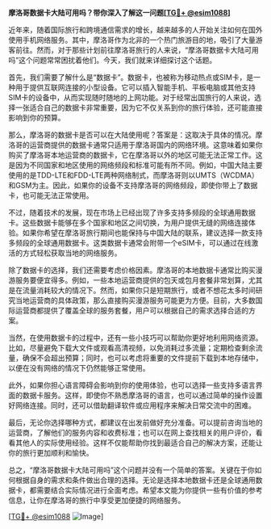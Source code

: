 **摩洛哥数据卡大陆可用吗？带你深入了解这一问题[[TG💪+ @esim1088](https://t.me/s/esim1088)]**

近年来，随着国际旅行和跨境通信需求的增长，越来越多的人开始关注如何在国外使用手机网络服务。其中，摩洛哥作为北非的一个热门旅游目的地，吸引了大量游客前往。然而，对于那些计划前往摩洛哥旅行的人来说，“摩洛哥数据卡大陆可用吗”这个问题常常困扰着他们。今天，我们就来详细探讨这个话题。

首先，我们需要了解什么是“数据卡”。数据卡，也被称为移动热点或SIM卡，是一种用于提供互联网连接的小型设备。它可以插入智能手机、平板电脑或其他支持SIM卡的设备中，从而实现随时随地的上网功能。对于经常出国旅行的人来说，选择一张适合自己的数据卡非常重要，因为它不仅关系到你的旅行体验，还可能直接影响到你的预算。

那么，摩洛哥的数据卡是否可以在大陆使用呢？答案是：这取决于具体的情况。摩洛哥的运营商提供的数据卡通常只适用于摩洛哥国内的网络环境。这意味着如果你购买了摩洛哥本地运营商的数据卡，它在摩洛哥以外的地区可能无法正常工作。这是因为不同国家和地区使用的网络频段和标准可能有所不同。例如，中国大陆主要使用的是TDD-LTE和FDD-LTE两种网络制式，而摩洛哥则以UMTS（WCDMA）和GSM为主。因此，如果你的设备不支持摩洛哥的网络频段，即使你带上了数据卡，也可能无法正常使用。

不过，随着技术的发展，现在市场上已经出现了许多支持多频段的全球通用数据卡。这些数据卡能够在多个国家和地区之间切换，为用户提供无缝的网络连接体验。如果你希望在摩洛哥旅行期间也能保持与中国大陆的联系，建议选择一款支持多频段的全球通用数据卡。这类数据卡通常会附带一个eSIM卡，可以通过在线激活的方式轻松获取当地的网络服务。

除了数据卡的选择，我们还需要考虑价格因素。摩洛哥的本地数据卡通常比购买漫游服务要便宜得多。例如，一些本地运营商提供的包天或包月套餐非常划算，尤其是在流量消耗较大的情况下。然而，如果你只是短期旅行，或者不想花太多时间研究当地运营商的具体政策，那么直接购买漫游服务可能更为方便。目前，大多数国际运营商都提供了覆盖全球的服务套餐，用户可以根据自己的需求选择合适的方案。

当然，在使用数据卡的过程中，还有一些小技巧可以帮助你更好地利用网络资源。比如，尽量避免下载大文件或观看高清视频，以免消耗过多流量；定期检查剩余流量，确保不会超出预算；同时，也可以考虑将重要的文件提前下载到本地存储中，以便在没有网络的情况下仍然能够正常使用。

此外，如果你担心语言障碍会影响到你的使用体验，也可以选择一些支持多语言界面的数据卡服务。这样，即使你不熟悉摩洛哥的语言，也可以通过简单的操作设置好网络连接。同时，还可以借助翻译软件或应用程序来解决日常交流中的困难。

最后，无论你选择哪种方式，都建议在出发前做好充分准备。可以提前咨询当地的运营商，了解他们的服务内容和收费标准；也可以在网上查找相关的用户评价，看看其他人的实际使用经验。这样不仅能帮助你找到最适合自己的解决方案，还能让你的旅行更加顺利和愉快。

总之，“摩洛哥数据卡大陆可用吗”这个问题并没有一个简单的答案。关键在于你如何根据自身的需求和条件做出合理的选择。无论是选择本地数据卡还是全球通用数据卡，都需要结合实际情况进行全面考虑。希望本文能为你提供一些有价值的参考信息，让你在摩洛哥的旅行中享受更加便捷的网络服务。

[[TG💪+ @esim1088](https://t.me/s/esim1088) ![Image](https://i.postimg.cc/4NQfJmqS/Snipaste-2025-05-13-00-14-12.png)]